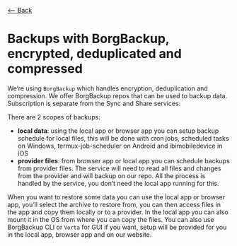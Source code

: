 [⟵ Back](../features.md#features)

# Backups with BorgBackup, encrypted, deduplicated and compressed

We’re using `BorgBackup` which handles encryption, deduplication and compression. We offer BorgBackup repos that can be used to backup data. Subscription is separate from the Sync and Share services.

There are 2 scopes of backups:
- **local data**: using the local app or browser app you can setup backup schedule for local files, this will be done with cron jobs, scheduled tasks on Windows, termux-job-scheduler on Android and ibimobiledevice in iOS
- **provider files**: from browser app or local app you can schedule backups from provider files. The service will need to read all files and changes from the provider and will backup on our repo. All the process is handled by the service, you don’t need the local app running for this.

When you want to restore some data you can use the local app or browser app, you’ll select the archive to restore from, you can then access files in the app and copy them locally or to a provider. In the local app you can also mount it in the OS from where you can copy the files. You can also use BorgBackup CLI or `Vorta` for GUI if you want, setup will be provided for you in the local app, browser app and on our website.
